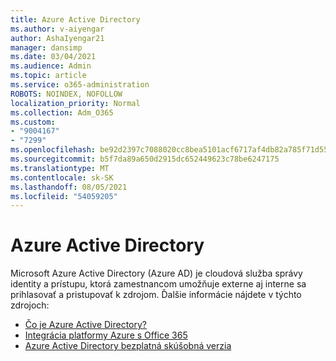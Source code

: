 ```yaml
---
title: Azure Active Directory
ms.author: v-aiyengar
author: AshaIyengar21
manager: dansimp
ms.date: 03/04/2021
ms.audience: Admin
ms.topic: article
ms.service: o365-administration
ROBOTS: NOINDEX, NOFOLLOW
localization_priority: Normal
ms.collection: Adm_O365
ms.custom:
- "9004167"
- "7299"
ms.openlocfilehash: be92d2397c7088020cc8bea5101acf6717af4db82a785f71d55ec5aff9061b1b
ms.sourcegitcommit: b5f7da89a650d2915dc652449623c78be6247175
ms.translationtype: MT
ms.contentlocale: sk-SK
ms.lasthandoff: 08/05/2021
ms.locfileid: "54059205"
---
```

# <a name="azure-active-directory"></a>Azure Active Directory

Microsoft Azure Active Directory (Azure AD) je cloudová služba správy identity a prístupu, ktorá zamestnancom umožňuje externe aj interne sa prihlasovať a pristupovať k zdrojom. Ďalšie informácie nájdete v týchto zdrojoch:

- [Čo je Azure Active Directory?](https://go.microsoft.com/fwlink/?linkid=2081145)
- [Integrácia platformy Azure s Office 365](https://go.microsoft.com/fwlink/?linkid=2081218)
- [Azure Active Directory bezplatná skúšobná verzia](https://go.microsoft.com/fwlink/?linkid=2081144)
